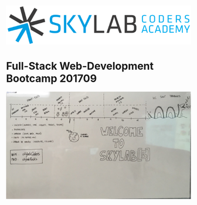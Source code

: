 ![Skylab Coders Academy](stuff/images/skylab-logo.png "Skylab Coders Academy")

# Full-Stack Web-Development Bootcamp 201709

![Calendar](stuff/images/calendar.jpg)